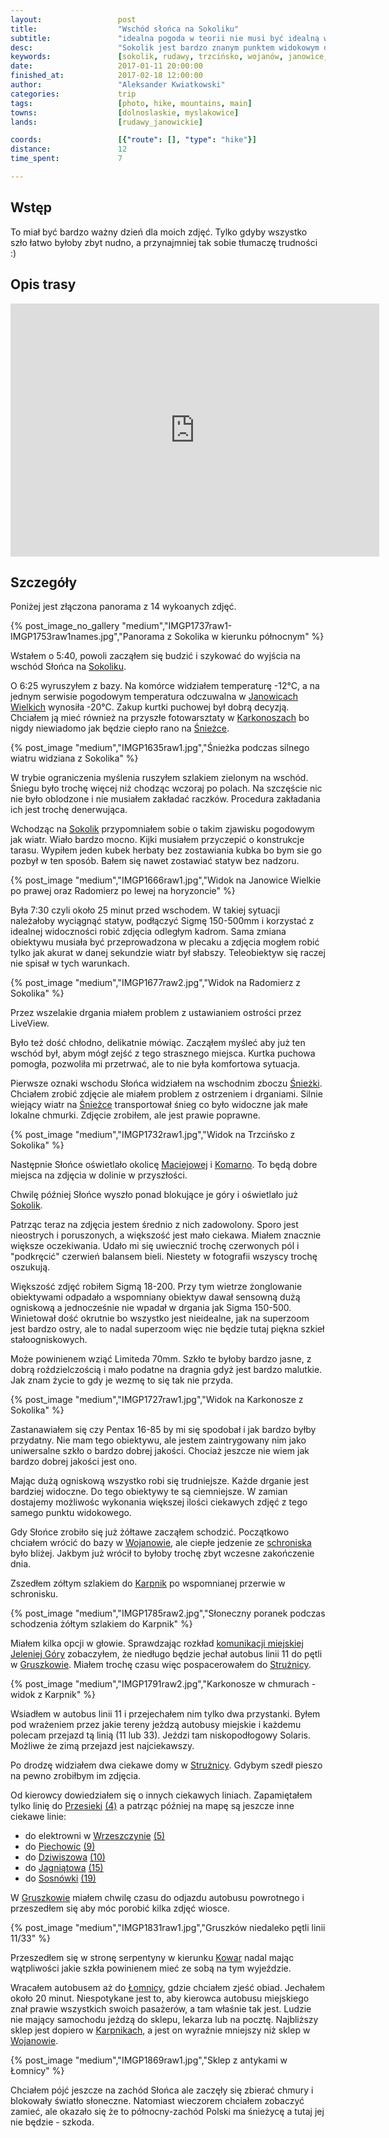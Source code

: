 ```yaml
---
layout:                 post
title:                  "Wschód słońca na Sokoliku"
subtitle:               "idealna pogoda w teorii nie musi być idealną w praktyce, może być zbyt wietrznie"
desc:                   "Sokolik jest bardzo znanym punktem widokowym dla fotografów. Sporo ludzi przychodzi tam robić swoje pierwsze zdjęcia wschodu Słońca i ja nie chciałem być gorszy."
keywords:               [sokolik, rudawy, trzcińsko, wojanów, janowice, janowickie, poranek, wschód, zima, śnieżka, wiatr, wietrznie, gruszków]
date:                   2017-01-11 20:00:00
finished_at:            2017-02-18 12:00:00
author:                 "Aleksander Kwiatkowski"
categories:             trip
tags:                   [photo, hike, mountains, main]
towns:                  [dolnoslaskie, myslakowice]
lands:                  [rudawy_janowickie]

coords:                 [{"route": [], "type": "hike"}]
distance:               12
time_spent:             7

---
```


[wiki-trzcinsko]: https://pl.wikipedia.org/wiki/Trzci%C5%84sko
[wiki-szklarska]: https://pl.wikipedia.org/wiki/Szklarska_Por%C4%99ba
[wiki-wojanow]: https://pl.wikipedia.org/wiki/Wojan%C3%B3w
[wiki-lomnica]: https://pl.wikipedia.org/wiki/%C5%81omnica_(powiat_jeleniog%C3%B3rski)
[wiki-karkonosze]: https://pl.wikipedia.org/wiki/Karkonosze
[wiki-bobrow]: https://pl.wikipedia.org/wiki/Bobr%C3%B3w_(powiat_jeleniog%C3%B3rski)
[wiki-sokolik]: https://pl.wikipedia.org/wiki/Sokolik
[wiki-janowice-wielkie]: https://pl.wikipedia.org/wiki/Janowice_Wielkie
[wiki-sniezka]: https://pl.wikipedia.org/wiki/%C5%9Anie%C5%BCka
[wiki-maciejowa]: https://pl.wikipedia.org/wiki/Maciejowa_(Jelenia_G%C3%B3ra)
[wiki-komarno]: https://pl.wikipedia.org/wiki/Komarno_(wojew%C3%B3dztwo_dolno%C5%9Bl%C4%85skie)
[wiki-szwajcarka]: https://pl.wikipedia.org/wiki/Schronisko_PTTK_%E2%80%9ESzwajcarka%E2%80%9D
[wiki-jelenia-gora]: https://pl.wikipedia.org/wiki/Jelenia_G%C3%B3ra
[wiki-gruszkow]: https://pl.wikipedia.org/wiki/Gruszk%C3%B3w_(wojew%C3%B3dztwo_dolno%C5%9Bl%C4%85skie)
[wiki-struznica]: https://pl.wikipedia.org/wiki/Stru%C5%BCnica
[wiki-karpniki]: https://pl.wikipedia.org/wiki/Karpniki
[wiki-przesieka]: https://pl.wikipedia.org/wiki/Przesieka_(wojew%C3%B3dztwo_dolno%C5%9Bl%C4%85skie)
[wiki-wrzeszczyn]: https://pl.wikipedia.org/wiki/Wrzeszczyn
[wiki-piechowice]: https://pl.wikipedia.org/wiki/Piechowice
[wiki-dziwiszow]: https://pl.wikipedia.org/wiki/Dziwisz%C3%B3w
[wiki-jagniatow]: https://pl.wikipedia.org/wiki/Jagni%C4%85tk%C3%B3w
[wiki-sosnowka]: https://pl.wikipedia.org/wiki/Sosn%C3%B3wka_(powiat_jeleniog%C3%B3rski)
[wiki-kowary]: https://pl.wikipedia.org/wiki/Kowary

[kom-jelenia]: http://www.mzk.jgora.pl/
[mzk9]: http://www.mzk.jgora.pl/pl/linia/9
[mzk4]: http://www.mzk.jgora.pl/pl/linia/4
[mzk5]: http://www.mzk.jgora.pl/pl/linia/5
[mzk10]: http://www.mzk.jgora.pl/pl/linia/10
[mzk15]: http://www.mzk.jgora.pl/pl/linia/15
[mzk19]: http://www.mzk.jgora.pl/pl/linia/19


Wstęp
-----

To miał być bardzo ważny dzień dla moich zdjęć. Tylko gdyby wszystko szło łatwo
byłoby zbyt nudno, a przynajmniej tak sobie tłumaczę trudności :)

Opis trasy
----------

<iframe height='405' width='590' frameborder='0' allowtransparency='true' scrolling='no' src='https://www.strava.com/activities/833408153/embed/aa907aad26d84e919b96e6147980cd2ae5e83481'></iframe>

Szczegóły
---------



Poniżej jest złączona panorama z 14 wykoanych zdjęć.

{% post_image_no_gallery "medium","IMGP1737raw1-IMGP1753raw1names.jpg","Panorama z Sokolika w kierunku północnym" %}

Wstałem o 5:40, powoli zacząłem się budzić i szykować do wyjścia na
wschód Słońca na [Sokoliku][wiki-sokolik].

O 6:25 wyruszyłem z bazy. Na komórce widziałem temperaturę -12&deg;C, a
na jednym serwisie pogodowym temperatura odczuwalna
w [Janowicach Wielkich][wiki-janowice-wielkie]
wynosiła -20&deg;C. Zakup kurtki puchowej był dobrą decyzją. Chciałem ją mieć również
na przyszłe fotowarsztaty w [Karkonoszach][wiki-karkonosze] bo nigdy niewiadomo
jak będzie ciepło rano na [Śnieżce][wiki-sniezka].

{% post_image "medium","IMGP1635raw1.jpg","Śnieżka podczas silnego wiatru widziana z Sokolika" %}

W trybie ograniczenia myślenia ruszyłem szlakiem zielonym na wschód. Śniegu było trochę
więcej niż chodząc wczoraj po polach. Na szczęście nic nie było oblodzone i nie
musiałem zakładać raczków. Procedura zakładania ich jest trochę denerwująca.

Wchodząc na [Sokolik][wiki-sokolik] przypomniałem sobie o takim zjawisku pogodowym
jak wiatr. Wiało bardzo mocno. Kijki musiałem przyczepić o konstrukcje tarasu.
Wypiłem jeden kubek herbaty bez zostawiania kubka bo bym sie go pozbył w ten sposób.
Bałem się nawet zostawiać statyw bez nadzoru.

{% post_image "medium","IMGP1666raw1.jpg","Widok na Janowice Wielkie po prawej oraz Radomierz po lewej na horyzoncie" %}

Była 7:30 czyli około 25 minut przed wschodem. W takiej sytuacji należałoby wyciągnąć
statyw, podłączyć Sigmę 150-500mm i korzystać z idealnej widoczności robić
zdjęcia odległym kadrom.
Sama zmiana obiektywu musiała być przeprowadzona w plecaku a zdjęcia mogłem robić
tylko jak akurat w danej sekundzie wiatr był słabszy.
Teleobiektyw się raczej nie spisał w tych warunkach.

{% post_image "medium","IMGP1677raw2.jpg","Widok na Radomierz z Sokolika" %}

Przez wszelakie drgania miałem problem z ustawianiem ostrości przez LiveView.

Było też dość chłodno, delikatnie mówiąc. Zacząłem myśleć aby już ten wschód był,
abym mógł zejść z tego strasznego miejsca. Kurtka puchowa pomogła, pozwoliła mi
przetrwać, ale to nie była komfortowa sytuacja.


Pierwsze oznaki wschodu Słońca widziałem na wschodnim zboczu [Śnieżki][wiki-sniezka].
Chciałem zrobić zdjęcie ale miałem problem z ostrzeniem i drganiami. Silnie wiejący
wiatr na [Śnieżce][wiki-sniezka] transportował śnieg co było widoczne jak małe
lokalne chmurki. Zdjęcie zrobiłem, ale jest prawie poprawne.

{% post_image "medium","IMGP1732raw1.jpg","Widok na Trzcińsko z Sokolika" %}


Następnie Słońce oświetlało okolicę [Maciejowej][wiki-maciejowa] i [Komarno][wiki-komarno].
To będą dobre miejsca na zdjęcia w dolinie w przyszłości.

Chwilę później Słońce wyszło ponad blokujące je góry i oświetlało już [Sokolik][wiki-sokolik].

Patrząc teraz na zdjęcia jestem średnio z nich zadowolony. Sporo jest nieostrych i poruszonych,
a większość jest mało ciekawa. Miałem znacznie większe oczekiwania.
Udało mi się uwiecznić trochę czerwonych pól i "podkręcić" czerwień balansem bieli.
Niestety w fotografii wszyscy trochę oszukują.



Większość zdjęć robiłem Sigmą 18-200. Przy tym wietrze żonglowanie obiektywami
odpadało a wspomniany obiektyw dawał sensowną dużą ogniskową a jednocześnie nie
wpadał w drgania jak Sigma 150-500. Winietował dość okrutnie bo wszystko jest
nieidealne, jak na superzoom jest bardzo ostry, ale to nadal superzoom więc
nie będzie tutaj piękna szkieł stałoogniskowych.

Może powinienem wziąć Limiteda 70mm. Szkło te byłoby bardzo jasne, z dobrą
roździelczością i mało podatne na dragnia gdyż jest bardzo malutkie.
Jak znam życie to gdy je wezmę to się tak nie przyda.

{% post_image "medium","IMGP1727raw1.jpg","Widok na Karkonosze z Sokolika" %}

Zastanawiałem się czy Pentax 16-85 by mi się spodobał i jak bardzo byłby przydatny.
Nie mam tego obiektywu, ale jestem zaintrygowany nim jako uniwersalne szkło o
bardzo dobrej jakości. Chociaż jeszcze nie wiem jak bardzo dobrej jakości jest ono.

Mając dużą ogniskową wszystko robi się trudniejsze. Każde drganie jest bardziej
widoczne. Do tego obiektywy te są ciemniejsze. W zamian dostajemy możliwośc wykonania
większej ilości ciekawych zdjęć z tego samego punktu widokowego.

Gdy Słońce zrobiło się już żółtawe zacząłem schodzić. Początkowo chciałem wrócić
do bazy w [Wojanowie][wiki-wojanow], ale ciepłe jedzenie ze [schroniska][wiki-szwajcarka]
było bliżej. Jakbym już wrócił to byłoby trochę zbyt wczesne zakończenie dnia.

Zszedłem
zółtym szlakiem do [Karpnik][wiki-karpniki] po wspomnianej przerwie w schronisku.

{% post_image "medium","IMGP1785raw2.jpg","Słoneczny poranek podczas schodzenia żółtym szlakiem do Karpnik" %}


Miałem kilka opcji w głowie. Sprawdzając rozkład [komunikacji miejskiej][kom-jelenia]
[Jeleniej Góry][wiki-jelenia-gora] zobaczyłem, że niedługo będzie jechał autobus
linii 11 do pętli w [Gruszkowie][wiki-gruszkow]. Miałem trochę czasu więc
pospacerowałem do [Strużnicy][wiki-struznica].

{% post_image "medium","IMGP1791raw2.jpg","Karkonosze w chmurach - widok z Karpnik" %}

Wsiadłem w autobus linii 11 i przejechałem nim tylko dwa przystanki. Byłem
pod wrażeniem przez jakie tereny jeżdzą autobusy miejskie i każdemu polecam przejazd
tą linią (11 lub 33). Jeździ tam niskopodłogowy Solaris.
Możliwe że zimą przejazd jest najciekawszy.

Po drodzę widziałem dwa ciekawe domy w [Strużnicy][wiki-struznica]. Gdybym szedł
pieszo na pewno zrobiłbym im zdjęcia.




Od kierowcy dowiedziałem się o innych ciekawych liniach. Zapamiętałem tylko linię
do [Przesieki][wiki-przesieka] [(4)][mzk4] a patrząc później na mapę są jeszcze inne ciekawe linie:

* do elektrowni w [Wrzeszczynie][wiki-wrzeszczyn] [(5)][mzk5]
* do [Piechowic][wiki-piechowice] [(9)][mzk9]
* do [Dziwiszowa][wiki-dziwiszow] [(10)][mzk10]
* do [Jagniątowa][wiki-jagniatow] [(15)][mzk15]
* do [Sosnówki][wiki-sosnowka] [(19)][mzk19]

W [Gruszkowie][wiki-gruszkow] miałem chwilę czasu do odjazdu autobusu powrotnego i
przeszedłem się aby móc porobić kilka zdjęć wiosce.

{% post_image "medium","IMGP1831raw1.jpg","Gruszków niedaleko pętli linii 11/33" %}

Przeszedłem się w stronę serpentyny w kierunku [Kowar][wiki-kowary]
nadal mając wątpliwości jakie szkła powinienem mieć ze sobą
na tym wyjeździe.

Wracałem autobusem aż do [Łomnicy][wiki-lomnica], gdzie chciałem zjeść obiad.
Jechałem około 20 minut. Niespotykane jest to, aby kierowca autobusu miejskiego
znał prawie wszystkich swoich pasażerów, a tam właśnie tak jest. Ludzie nie mający
samochodu jeżdzą do sklepu, lekarza lub na pocztę. Najbliższy sklep jest
dopiero w [Karpnikach][wiki-karpniki], a jest on wyraźnie mniejszy niż sklep w
[Wojanowie][wiki-wojanow].

{% post_image "medium","IMGP1869raw1.jpg","Sklep z antykami w Łomnicy" %}

Chciałem pójć jeszcze na zachód Słońca ale zaczęły się zbierać chmury i blokowały
światło słoneczne.
Natomiast wieczorem chciałem zobaczyć zamieć,
ale okazało się że to północny-zachód Polski ma śnieżycę
a tutaj jej nie będzie - szkoda.
